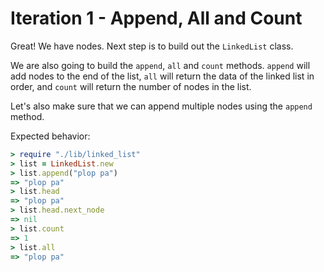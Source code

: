 # Iteration 1 - Append, All and Count

Great! We have nodes. Next step is to build out the `LinkedList` class.

We are also going to build the `append`, `all` and `count` methods. `append` will add nodes to the end of the list, `all` will return the data of the linked list in order, and `count` will return the number of nodes in the list.

Let's also make sure that we can append multiple nodes using the `append` method.

Expected behavior:

```ruby
> require "./lib/linked_list"
> list = LinkedList.new
> list.append("plop pa")
=> "plop pa"
> list.head
=> "plop pa"
> list.head.next_node
=> nil
> list.count
=> 1
> list.all
=> "plop pa"
```